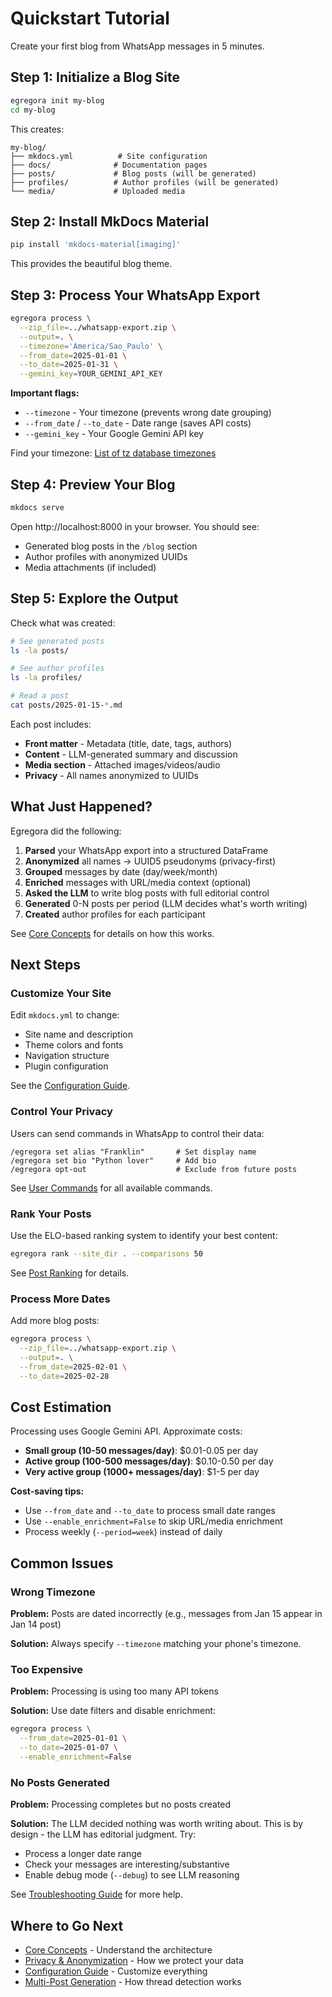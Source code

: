 # Quickstart Tutorial

Create your first blog from WhatsApp messages in 5 minutes.

## Step 1: Initialize a Blog Site

```bash
egregora init my-blog
cd my-blog
```

This creates:
```
my-blog/
├── mkdocs.yml          # Site configuration
├── docs/              # Documentation pages
├── posts/             # Blog posts (will be generated)
├── profiles/          # Author profiles (will be generated)
└── media/             # Uploaded media
```

## Step 2: Install MkDocs Material

```bash
pip install 'mkdocs-material[imaging]'
```

This provides the beautiful blog theme.

## Step 3: Process Your WhatsApp Export

```bash
egregora process \
  --zip_file=../whatsapp-export.zip \
  --output=. \
  --timezone='America/Sao_Paulo' \
  --from_date=2025-01-01 \
  --to_date=2025-01-31 \
  --gemini_key=YOUR_GEMINI_API_KEY
```

**Important flags:**
- `--timezone` - Your timezone (prevents wrong date grouping)
- `--from_date` / `--to_date` - Date range (saves API costs)
- `--gemini_key` - Your Google Gemini API key

Find your timezone: [List of tz database timezones](https://en.wikipedia.org/wiki/List_of_tz_database_time_zones)

## Step 4: Preview Your Blog

```bash
mkdocs serve
```

Open http://localhost:8000 in your browser. You should see:
- Generated blog posts in the `/blog` section
- Author profiles with anonymized UUIDs
- Media attachments (if included)

## Step 5: Explore the Output

Check what was created:

```bash
# See generated posts
ls -la posts/

# See author profiles
ls -la profiles/

# Read a post
cat posts/2025-01-15-*.md
```

Each post includes:
- **Front matter** - Metadata (title, date, tags, authors)
- **Content** - LLM-generated summary and discussion
- **Media section** - Attached images/videos/audio
- **Privacy** - All names anonymized to UUIDs

## What Just Happened?

Egregora did the following:

1. **Parsed** your WhatsApp export into a structured DataFrame
2. **Anonymized** all names → UUID5 pseudonyms (privacy-first)
3. **Grouped** messages by date (day/week/month)
4. **Enriched** messages with URL/media context (optional)
5. **Asked the LLM** to write blog posts with full editorial control
6. **Generated** 0-N posts per period (LLM decides what's worth writing)
7. **Created** author profiles for each participant

See [Core Concepts](concepts.md) for details on how this works.

## Next Steps

### Customize Your Site

Edit `mkdocs.yml` to change:
- Site name and description
- Theme colors and fonts
- Navigation structure
- Plugin configuration

See the [Configuration Guide](../guides/configuration.md).

### Control Your Privacy

Users can send commands in WhatsApp to control their data:

```
/egregora set alias "Franklin"       # Set display name
/egregora set bio "Python lover"     # Add bio
/egregora opt-out                    # Exclude from future posts
```

See [User Commands](../features/privacy-commands.md) for all available commands.

### Rank Your Posts

Use the ELO-based ranking system to identify your best content:

```bash
egregora rank --site_dir . --comparisons 50
```

See [Post Ranking](../features/ranking.md) for details.

### Process More Dates

Add more blog posts:

```bash
egregora process \
  --zip_file=../whatsapp-export.zip \
  --output=. \
  --from_date=2025-02-01 \
  --to_date=2025-02-28
```

## Cost Estimation

Processing uses Google Gemini API. Approximate costs:

- **Small group (10-50 messages/day)**: $0.01-0.05 per day
- **Active group (100-500 messages/day)**: $0.10-0.50 per day
- **Very active group (1000+ messages/day)**: $1-5 per day

**Cost-saving tips:**
- Use `--from_date` and `--to_date` to process small date ranges
- Use `--enable_enrichment=False` to skip URL/media enrichment
- Process weekly (`--period=week`) instead of daily

## Common Issues

### Wrong Timezone

**Problem:** Posts are dated incorrectly (e.g., messages from Jan 15 appear in Jan 14 post)

**Solution:** Always specify `--timezone` matching your phone's timezone.

### Too Expensive

**Problem:** Processing is using too many API tokens

**Solution:** Use date filters and disable enrichment:
```bash
egregora process \
  --from_date=2025-01-01 \
  --to_date=2025-01-07 \
  --enable_enrichment=False
```

### No Posts Generated

**Problem:** Processing completes but no posts created

**Solution:** The LLM decided nothing was worth writing about. This is by design - the LLM has editorial judgment. Try:
- Process a longer date range
- Check your messages are interesting/substantive
- Enable debug mode (`--debug`) to see LLM reasoning

See [Troubleshooting Guide](../guides/troubleshooting.md) for more help.

## Where to Go Next

- [Core Concepts](concepts.md) - Understand the architecture
- [Privacy & Anonymization](../features/anonymization.md) - How we protect your data
- [Configuration Guide](../guides/configuration.md) - Customize everything
- [Multi-Post Generation](../features/multi-post.md) - How thread detection works
